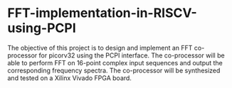# FFT-implementation-in-RISCV-using-PCPI
The objective of this project is to design and implement an FFT co-processor for picorv32 using the PCPI interface. The co-processor will be able to perform FFT on 16-point complex input sequences and output the corresponding frequency spectra. The co-processor will be synthesized and tested on a Xilinx Vivado FPGA board.

